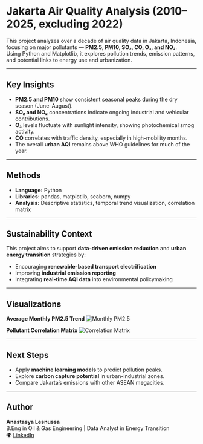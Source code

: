 # Jakarta Air Quality Analysis (2010–2025, excluding 2022)

This project analyzes over a decade of air quality data in Jakarta, Indonesia, focusing on major pollutants — **PM2.5, PM10, SO₂, CO, O₃, and NO₂**.  
Using Python and Matplotlib, it explores pollution trends, emission patterns, and potential links to energy use and urbanization.

---

## Key Insights
- **PM2.5 and PM10** show consistent seasonal peaks during the dry season (June–August).
- **SO₂ and NO₂** concentrations indicate ongoing industrial and vehicular contributions.
- **O₃** levels fluctuate with sunlight intensity, showing photochemical smog activity.
- **CO** correlates with traffic density, especially in high-mobility months.
- The overall **urban AQI** remains above WHO guidelines for much of the year.

---

## Methods
- **Language:** Python  
- **Libraries:** pandas, matplotlib, seaborn, numpy  
- **Analysis:** Descriptive statistics, temporal trend visualization, correlation matrix  

---

## Sustainability Context
This project aims to support **data-driven emission reduction** and **urban energy transition** strategies by:
- Encouraging **renewable-based transport electrification**  
- Improving **industrial emission reporting**  
- Integrating **real-time AQI data** into environmental policymaking  

---

## Visualizations

**Average Monthly PM2.5 Trend**
![Monthly PM2.5](visuals/monthly_trends.png)

**Pollutant Correlation Matrix**
![Correlation Matrix](visuals/pollutant_correlation.png)

---

## Next Steps
- Apply **machine learning models** to predict pollution peaks.  
- Explore **carbon capture potential** in urban-industrial zones.  
- Compare Jakarta’s emissions with other ASEAN megacities.  

---

## Author
**Anastasya Lesnussa**  
B.Eng in Oil & Gas Engineering | Data Analyst in Energy Transition  
🌍 [LinkedIn](https://linkedin.com/in/anastasyalesnussa) 
